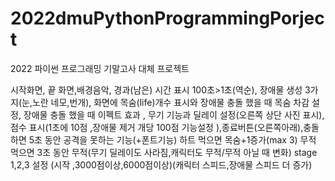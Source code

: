# 2022dmuPythonProgrammingPorject
2022 파이썬 프로그래밍 기말고사 대체 프로젝트 


시작화면, 끝 화면,배경음악, 
경과(남은) 시간 표시 100초>1초(역순), 장애물 생성 3가지(눈,노란 네모,번개),
화면에 목숨(life)개수 표시와 장애물 충돌 했을 때 목숨 차감 설정, 장애물 충돌 했을 때 이펙트 효과 , 무기 기능과 딜레이 설정(오른쪽 상단 사진 표시), 
점수 표시(1초에 10점 ,장애물 제거 개당 100점 기능설정 ),종료버튼(오른쪽아래),충돌하면 5초 동안 공격을 못하는 기능(+폰트기능)
하트 먹으면 목숨+1증가(max 3)
무적 먹으면 3초 동안  무적(무기 딜레이도 사라짐,캐릭터도 무적/무적 아닐 때 변화)
stage 1,2,3 설정 (시작 ,3000점이상,6000점이상)(캐릭터 스피드,장애물 스피드 더 증가)
